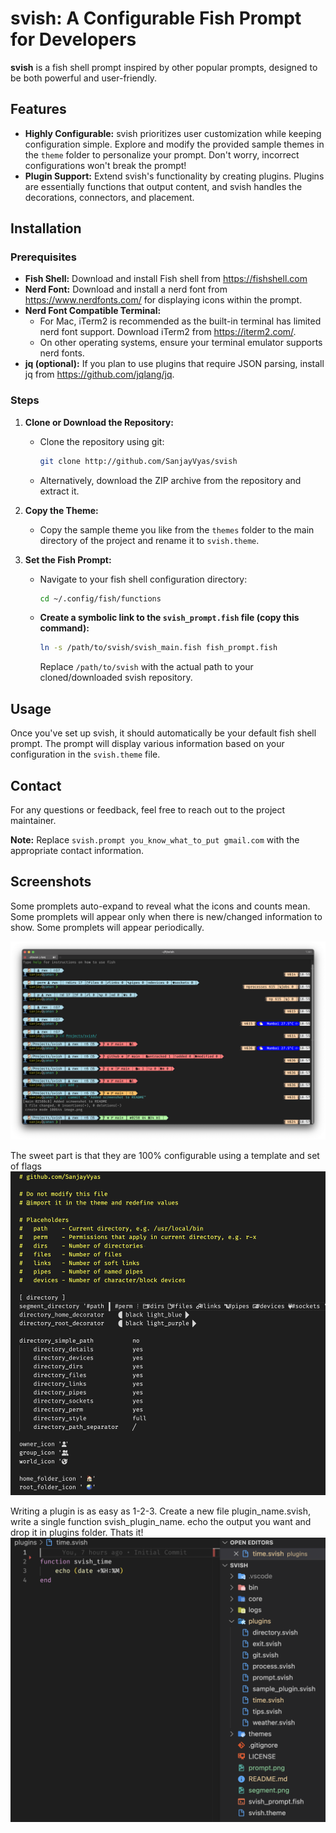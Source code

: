 # svish: A Configurable Fish Prompt for Developers

**svish** is a fish shell prompt inspired by other popular prompts, designed to be both powerful and user-friendly.

## Features

* **Highly Configurable:**  svish prioritizes user customization while keeping configuration simple. Explore and modify the provided sample themes in the `theme` folder to personalize your prompt. Don't worry, incorrect configurations won't break the prompt!
* **Plugin Support:** Extend svish's functionality by creating plugins. Plugins are essentially functions that output content, and svish handles the decorations, connectors, and placement.

## Installation

### Prerequisites

* **Fish Shell:** Download and install Fish shell from https://fishshell.com
* **Nerd Font:** Download and install a nerd font from https://www.nerdfonts.com/ for displaying icons within the prompt.
* **Nerd Font Compatible Terminal:**
    * For Mac, iTerm2 is recommended as the built-in terminal has limited nerd font support. Download iTerm2 from https://iterm2.com/.
    * On other operating systems, ensure your terminal emulator supports nerd fonts.
* **jq (optional):** If you plan to use plugins that require JSON parsing, install jq from https://github.com/jqlang/jq.

### Steps

1. **Clone or Download the Repository:**

    * Clone the repository using git:
        ```bash
        git clone http://github.com/SanjayVyas/svish
        ```
    * Alternatively, download the ZIP archive from the repository and extract it.

2. **Copy the Theme:**

    * Copy the sample theme you like from the `themes` folder to the main directory of the project and rename it to `svish.theme`.

3. **Set the Fish Prompt:**

    * Navigate to your fish shell configuration directory:
        ```bash
        cd ~/.config/fish/functions
        ```
    *  **Create a symbolic link to the `svish_prompt.fish` file (copy this command):**
        ```bash
        ln -s /path/to/svish/svish_main.fish fish_prompt.fish
        ```
        Replace `/path/to/svish` with the actual path to your cloned/downloaded svish repository.

## Usage

Once you've set up svish, it should automatically be your default fish shell prompt. The prompt will display various information based on your configuration in the `svish.theme` file.

## Contact

For any questions or feedback, feel free to reach out to the project maintainer.

**Note:** Replace `svish.prompt you_know_what_to_put gmail.com` with the appropriate contact information.

## Screenshots
Some promplets auto-expand to reveal what the icons and counts mean.
Some promplets will appear only when there is new/changed information to show.
Some promplets will appear periodically.

![alt text](prompt.png)

The sweet part is that they are 100% configurable using a template and set of flags
![alt text](segment.png)

Writing a plugin is as easy as 1-2-3. Create a new file plugin_name.svish, write a single function svish_plugin_name. echo the output you want and drop it in plugins folder. Thats it!
![alt text](plugin.png)
